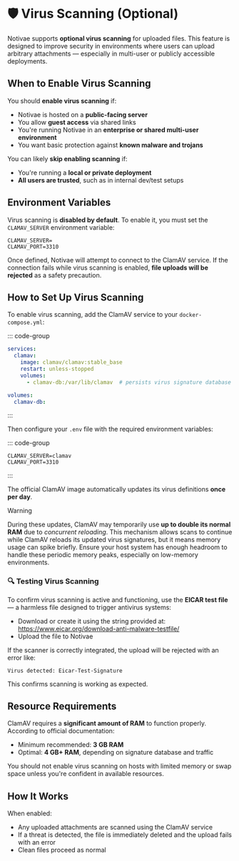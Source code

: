 # 🛡️ Virus Scanning (Optional)

Notivae supports **optional virus scanning** for uploaded files. This feature is designed to improve security in environments where users can upload arbitrary attachments — especially in multi-user or publicly accessible deployments.

## When to Enable Virus Scanning

You should **enable virus scanning** if:

- Notivae is hosted on a **public-facing server**
- You allow **guest access** via shared links
- You're running Notivae in an **enterprise or shared multi-user environment**
- You want basic protection against **known malware and trojans**

You can likely **skip enabling scanning** if:

- You're running a **local or private deployment**
- **All users are trusted**, such as in internal dev/test setups

## Environment Variables

Virus scanning is **disabled by default**. To enable it, you must set the `CLAMAV_SERVER` environment variable:

```dotenv
CLAMAV_SERVER=
CLAMAV_PORT=3310
```

Once defined, Notivae will attempt to connect to the ClamAV service. If the connection fails while virus scanning is enabled, **file uploads will be rejected** as a safety precaution.

## How to Set Up Virus Scanning

To enable virus scanning, add the ClamAV service to your `docker-compose.yml`:

::: code-group
```yaml [docker-compose.yml]
services:
  clamav:
    image: clamav/clamav:stable_base
    restart: unless-stopped
    volumes:
      - clamav-db:/var/lib/clamav  # persists virus signature database

volumes:
  clamav-db:
```
:::

Then configure your `.env` file with the required environment variables:

::: code-group
```dotenv [.env]
CLAMAV_SERVER=clamav
CLAMAV_PORT=3310
```
:::

The official ClamAV image automatically updates its virus definitions **once per day**.

> [!WARNING]
> During these updates, ClamAV may temporarily use **up to double its normal RAM** due to *concurrent reloading*. This mechanism allows scans to continue while ClamAV reloads its updated virus signatures, but it means memory usage can spike briefly. Ensure your host system has enough headroom to handle these periodic memory peaks, especially on low-memory environments.

### 🔍 Testing Virus Scanning

To confirm virus scanning is active and functioning, use the **EICAR test file** — a harmless file designed to trigger antivirus systems:

- Download or create it using the string provided at: <https://www.eicar.org/download-anti-malware-testfile/>
- Upload the file to Notivae

If the scanner is correctly integrated, the upload will be rejected with an error like:

```
Virus detected: Eicar-Test-Signature
```

This confirms scanning is working as expected.

## Resource Requirements

ClamAV requires a **significant amount of RAM** to function properly. According to official documentation:

- Minimum recommended: **3 GB RAM**
- Optimal: **4 GB+ RAM**, depending on signature database and traffic

You should not enable virus scanning on hosts with limited memory or swap space unless you're confident in available resources.

## How It Works

When enabled:
- Any uploaded attachments are scanned using the ClamAV service
- If a threat is detected, the file is immediately deleted and the upload fails with an error
- Clean files proceed as normal
